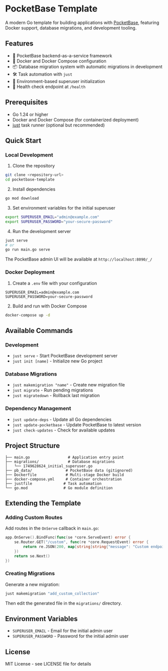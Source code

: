 # PocketBase Template

A modern Go template for building applications with [PocketBase](https://pocketbase.io/), featuring Docker support, database migrations, and development tooling.

## Features

- 🚀 PocketBase backend-as-a-service framework
- 🐳 Docker and Docker Compose configuration
- 📦 Database migration system with automatic migrations in development
- 🛠️ Task automation with `just`
- 🔐 Environment-based superuser initialization
- 🏥 Health check endpoint at `/health`

## Prerequisites

- Go 1.24 or higher
- Docker and Docker Compose (for containerized deployment)
- [just](https://github.com/casey/just) task runner (optional but recommended)

## Quick Start

### Local Development

1. Clone the repository
```bash
git clone <repository-url>
cd pocketbase-template
```

2. Install dependencies
```bash
go mod download
```

3. Set environment variables for the initial superuser
```bash
export SUPERUSER_EMAIL="admin@example.com"
export SUPERUSER_PASSWORD="your-secure-password"
```

4. Run the development server
```bash
just serve
# or
go run main.go serve
```

The PocketBase admin UI will be available at `http://localhost:8090/_/`

### Docker Deployment

1. Create a `.env` file with your configuration
```env
SUPERUSER_EMAIL=admin@example.com
SUPERUSER_PASSWORD=your-secure-password
```

2. Build and run with Docker Compose
```bash
docker-compose up -d
```

## Available Commands

### Development
- `just serve` - Start PocketBase development server
- `just init [name]` - Initialize new Go project

### Database Migrations
- `just makemigration "name"` - Create new migration file
- `just migrate` - Run pending migrations
- `just migratedown` - Rollback last migration

### Dependency Management
- `just update-deps` - Update all Go dependencies
- `just update-pocketbase` - Update PocketBase to latest version
- `just check-updates` - Check for available updates

## Project Structure

```
├── main.go                 # Application entry point
├── migrations/             # Database migrations
│   └── 1749628624_initial_superuser.go
├── pb_data/               # PocketBase data (gitignored)
├── Dockerfile             # Multi-stage Docker build
├── docker-compose.yml     # Container orchestration
├── justfile              # Task automation
└── go.mod                # Go module definition
```

## Extending the Template

### Adding Custom Routes

Add routes in the `OnServe` callback in `main.go`:

```go
app.OnServe().BindFunc(func(se *core.ServeEvent) error {
    se.Router.GET("/custom", func(re *core.RequestEvent) error {
        return re.JSON(200, map[string]string{"message": "Custom endpoint"})
    })
    return se.Next()
})
```

### Creating Migrations

Generate a new migration:
```bash
just makemigration "add_custom_collection"
```

Then edit the generated file in the `migrations/` directory.

## Environment Variables

- `SUPERUSER_EMAIL` - Email for the initial admin user
- `SUPERUSER_PASSWORD` - Password for the initial admin user

## License

MIT License - see LICENSE file for details
